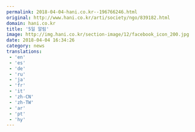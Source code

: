 ```yaml
---
permalink: 2018-04-04-hani.co.kr--196766246.html
original: http://www.hani.co.kr/arti/society/ngo/839182.html
domain: hani.co.kr
title: '5일 알림'
image: http://img.hani.co.kr/section-image/12/facebook_icon_200.jpg
date: 2018-04-04 16:34:26
category: news
translations: 
 - 'en'
 - 'es'
 - 'de'
 - 'ru'
 - 'ja'
 - 'fr'
 - 'it'
 - 'zh-CN'
 - 'zh-TW'
 - 'ar'
 - 'pt'
 - 'hy'
---
```


